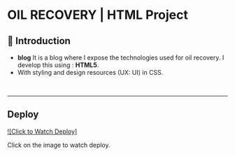 # **OIL RECOVERY** | HTML Project

## **📌 Introduction**

- **blog** It is a blog where I expose the technologies used for oil recovery. I develop this using : **HTML5**.
- With styling and design resources (UX: UI) in CSS.

<br />

---


## **Deploy**

[![Click to Watch Deploy]](https://blog-eight-pi-56.vercel.app/)

Click on the image to watch deploy.

<br />